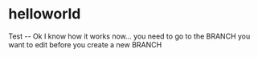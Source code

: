 helloworld
==========

Test -- Ok I know how it works now... you need to go to the BRANCH you want to edit before you create a new BRANCH 
